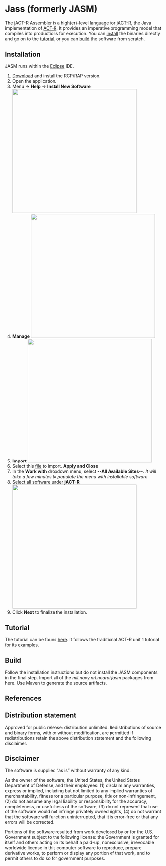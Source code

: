 # Jass (formerly JASM)
The jACT-R Assembler is a high(er)-level language for [jACT-R](http://www.jact-r.org/), the Java implementation of [ACT-R](http://act-r.psy.cmu.edu). It provides an imperative programming model that compiles into productions for execution. You can [install](#installation) the binaries directly and go on to the [tutorial](#tutorial), or you can [build](#build) the software from scratch.

## Installation
JASM runs within the [Eclipse](http://www.eclipse.org/) IDE. 
1. [Download](https://www.eclipse.org/downloads/) and install the RCP/RAP version. 
2. Open the application.
3. Menu -> **Help** -> **Install New Software** 
   <img src="images/installNew.png" width=400/>
4. **Manage** <img src="images/manage.png" width=400/>
5. **Import** <img src="images/import.png" width=400/>
6. Select this [file](updateSites.xml) to import. **Apply and Close**
7. In the **Work with** dropdown menu, select **--All Available Sites--**. *It will take a few minutes to populate the menu with installable software*
8. Select all software under **jACT-R** <img src="images/install.png" width=400/>
9. Click **Next** to finalize the installation.

## Tutorial
The tutorial can be found [here](https://github.com/amharrison/Jass/tree/master/unit1). It follows the traditional ACT-R unit 1 tutorial for its examples.

## Build
Follow the installation instructions but do not install the JASM components in the final step. Import all of the *mil.navy.nrl.ncarai.jasm* packages from here. Use Maven to generate the source artifacts. 

## References


## Distribution statement

Approved for public release: distribution unlimited. Redistributions of source and binary forms, with or without modification, are permitted if redistributions retain the above distribution statement and the following disclaimer.

## Disclaimer

The software is supplied “as is” without warranty of any kind.

As the owner of the software, the United States, the United States Department of Defense, and their employees: (1) disclaim any warranties, express or implied, including but not limited to any implied warranties of merchantability, fitness for a particular purpose, title or non-infringement, (2) do not assume any legal liability or responsibility for the accuracy, completeness, or usefulness of the software, (3) do not represent that use of the software would not infringe privately owned rights, (4) do not warrant that the software will function uninterrupted, that it is error-free or that any errors will be corrected.

Portions of the software resulted from work developed by or for the U.S. Government subject to the following license: the Government is granted for itself and others acting on its behalf a paid-up, nonexclusive, irrevocable worldwide license in this computer software to reproduce, prepare derivative works, to perform or display any portion of that work, and to permit others to do so for government purposes.
